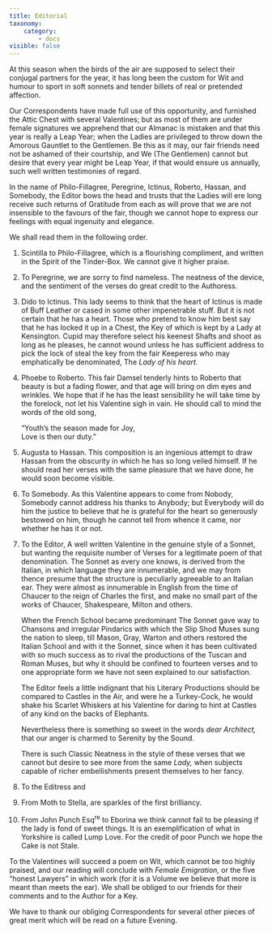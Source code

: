 ```yaml
---
title: Editorial
taxonomy:
    category:
        - docs
visible: false
---
```


At this season when the birds of the air are supposed to select their conjugal partners for the year, it has long been the custom for Wit and humour to sport in soft sonnets and tender billets of real or pretended affection.

Our Correspondents have made full use of this opportunity, and furnished the Attic Chest with several Valentines; but as most of them are under female signatures we apprehend that our Almanac is mistaken and that this year is really a Leap Year; when the Ladies are privileged to throw down the Amorous Gauntlet to the Gentlemen. Be this as it may, our fair friends need not be ashamed of their courtship, and We (The Gentlemen) cannot but desire that every year might be Leap Year, if that would ensure us annually, such well written testimonies of regard.

In the name of Philo-Fillagree, Peregrine, Ictinus, Roberto, Hassan, and Somebody, the Editor bows the head and trusts that the Ladies will ere long receive such returns of Gratitude from each as will prove that we are not insensible to the favours of the fair, though we cannot hope to express our feelings with equal ingenuity and elegance.

We shall read them in the following order.

1. Scintilla to Philo-Fillagree, which is a flourishing compliment, and written in the Spirit of the Tinder-Box. We cannot give it higher praise.

2. To Peregrine, we are sorry to find nameless. The neatness of the device, and the sentiment of the verses do great credit to the Authoress.

3. Dido to Ictinus. This lady seems to think that the heart of Ictinus is made of Buff Leather or cased in some other impenetrable stuff. But it is not certain that he has a heart. Those who pretend to know him best say that he has locked it up in a Chest, the Key of which is kept by a Lady at Kensington. Cupid may therefore select his keenest Shafts and shoot as long as he pleases, he cannot wound unless he has sufficient address to pick the lock of steal the key from the fair Keeperess who may emphatically be denominated, The *Lady of his heart.*

4. Phoebe to Roberto. This fair Damsel tenderly hints to Roberto that beauty is but a fading flower, and that age will bring on dim eyes and wrinkles. We hope that if he has the least sensibility he will take time by the forelock, not let his Valentine sigh in vain. He should call to mind the words of the old song,

    “Youth’s the season made for Joy,  
    Love is then our duty.”

5. Augusta to Hassan. This composition is an ingenious attempt to draw Hassan from the obscurity in which he has so long veiled himself. If he should read her verses with the same pleasure that we have done, he would soon become visible.

6. To Somebody. As this Valentine appears to come from Nobody, Somebody cannot address his thanks to Anybody; but Everybody will do him the justice to believe that he is grateful for the heart so generously bestowed on him, though he cannot tell from whence it came, nor whether he has it or not.

7. To the Editor, A well written Valentine in the genuine style of a Sonnet, but wanting the requisite number of Verses for a legitimate poem of that denomination. The Sonnet as every one knows, is derived from the Italian, in which language they are innumerable, and we may from thence presume that the structure is peculiarly agreeable to an Italian ear. They were almost as innumerable in English from the time of Chaucer to the reign of Charles the first, and make no small part of the works of Chaucer, Shakespeare, Milton and others.

   When the French School became predominant The Sonnet gave way to Chansons and irregular Pindarics with which the Slip Shod Muses sung the nation to sleep, till Mason, Gray, Warton and others restored the Italian School and with it the Sonnet, since when it has been cultivated with so much success as to rival the productions of the Tuscan and Roman Muses, but why it should be confined to fourteen verses and to one appropriate form we have not seen explained to our satisfaction.

   The Editor feels a little indignant that his Literary Productions should be compared to Castles in the Air, and were he a Turkey-Cock, he would shake his Scarlet Whiskers at his Valentine for daring to hint at Castles of any kind on the backs of Elephants.

   Nevertheless there is something so sweet in the words *dear Architect,* that our anger is charmed to Serenity by the Sound.

   There is such Classic Neatness in the style of these verses that we cannot but desire to see more from the same *Lady,* when subjects capable of richer embellishments present themselves to her fancy.

8. To the Editress and

9. From Moth to Stella, are sparkles of the first brilliancy.

10. From John Punch Esq<sup>re</sup> to Eborina we think cannot fail to be pleasing if the lady is fond of sweet things. It is an exemplification of what in Yorkshire is called Lump Love. For the credit of poor Punch we hope the Cake is not Stale.

To the Valentines will succeed a poem on Wit, which cannot be too highly praised, and our reading will conclude with *Female Emigration,* or the five “honest Lawyers” in which work (for it is a Volume we believe that more is meant than meets the ear). We shall be obliged to our friends for their comments and to the Author for a Key.

We have to thank our obliging Correspondents for several other pieces of great merit which will be read on a future Evening.
